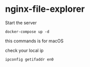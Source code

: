 # nginx-file-explorer

Start the server
```
docker-compose up -d
```

this commands is for macOS

check your local ip
```
ipconfig getifaddr en0
```
